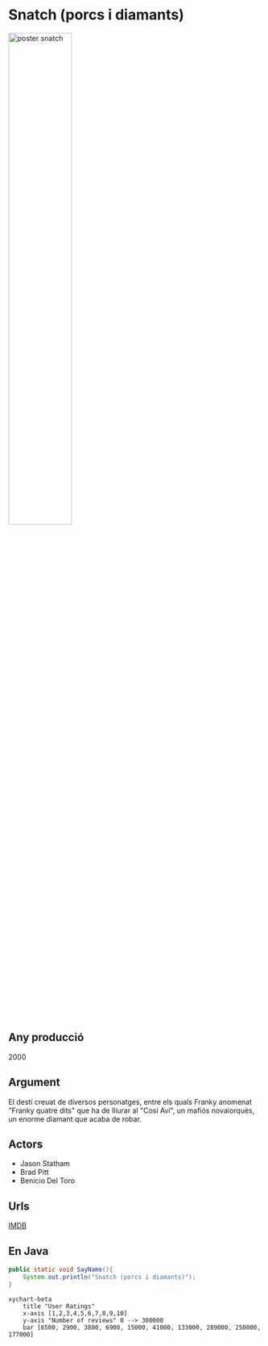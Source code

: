 # Snatch (porcs i diamants)
<img alt="poster snatch" height="50%" src="img.png" width="50%"/>

## Any producció
2000
## Argument
El destí creuat de diversos personatges, entre els quals Franky anomenat "Franky quatre dits" que ha de lliurar al "Cosí Avi", un mafiós novaiorquès, un enorme diamant que acaba de robar.
## Actors
- Jason Statham
- Brad Pitt
- Benicio Del Toro
## Urls
[IMDB](https://www.imdb.com/title/tt0208092/)
## En Java
```java
public static void SayName(){
    System.out.println("Snatch (porcs i diamants)");
}
```
```mermaid
xychart-beta
    title "User Ratings"
    x-axis [1,2,3,4,5,6,7,8,9,10]
    y-axis "Number of reviews" 0 --> 300000
    bar [6500, 2900, 3800, 6900, 15000, 41000, 133000, 289000, 250000, 177000]
   
```
